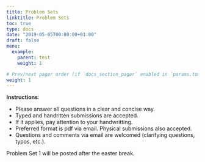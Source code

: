 ```yaml
---
title: Problem Sets
linktitle: Problem Sets
toc: true
type: docs
date: "2019-05-05T00:00:00+01:00"
draft: false
menu:
  example:
    parent: test
    weight: 1

# Prev/next pager order (if `docs_section_pager` enabled in `params.toml`)
weight: 1
---
```


**Instructions**: 

- Please answer all questions in a clear and concise way.
- Typed and handritten submissions are accepted.
- If it applies, pay attention to your handwritting.
- Preferred format is pdf via email. Physical submissions also accepted.
- Questions and comments via email are welcomed (clarifying questions, typos, etc.).

Problem Set 1 will be posted after the easter break.
